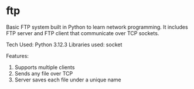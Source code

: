 # ftp
Basic FTP system built in Python to learn network programming. It includes FTP server and FTP client that communicate over TCP sockets.

Tech Used: Python 3.12.3
Libraries used: socket 

Features:
1. Supports multiple clients 
2. Sends any file over TCP 
3. Server saves each file under a unique name
